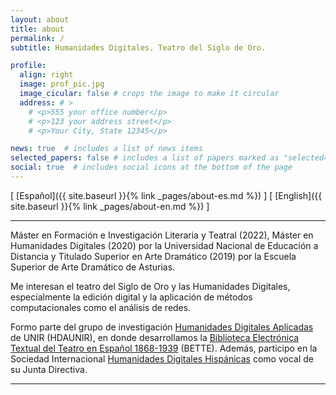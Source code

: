 ```yaml
---
layout: about
title: about
permalink: /
subtitle: Humanidades Digitales. Teatro del Siglo de Oro.

profile:
  align: right
  image: prof_pic.jpg
  image_cicular: false # crops the image to make it circular
  address: # >
    # <p>555 your office number</p>
    # <p>123 your address street</p>
    # <p>Your City, State 12345</p>

news: true  # includes a list of news items
selected_papers: false # includes a list of papers marked as "selected={true}"
social: true  # includes social icons at the bottom of the page
---
```


\[ [Español]({{ site.baseurl }}{% link _pages/about-es.md %}) \] \[ [English]({{ site.baseurl }}{% link _pages/about-en.md %}) \]

---

Máster en Formación e Investigación Literaria y Teatral (2022), Máster en Humanidades Digitales (2020) por la Universidad Nacional de Educación a Distancia y Titulado Superior en Arte Dramático (2019) por la Escuela Superior de Arte Dramático de Asturias.       

Me interesan el teatro del Siglo de Oro y las Humanidades Digitales, especialmente la edición digital y la aplicación de métodos computacionales como el análisis de redes.       
 
Formo parte del grupo de investigación [Humanidades Digitales Aplicadas](http://gruposinvestigacion.unir.net/hdaunir/) de UNIR (HDAUNIR), en donde desarrollamos la [Biblioteca Electrónica Textual del Teatro en Español 1868-1939](https://github.com/GHEDI/BETTE) (BETTE). Además, participo en la Sociedad Internacional [Humanidades Digitales Hispánicas](https://humanidadesdigitaleshispanicas.es/) como vocal de su Junta Directiva.         

---